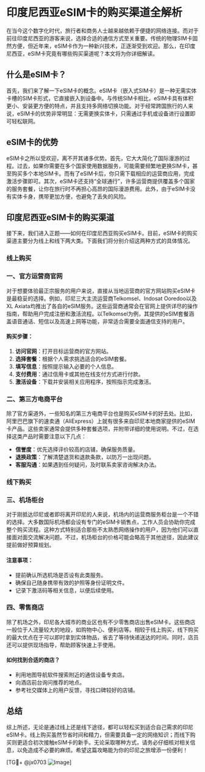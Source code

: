 # 印度尼西亚eSIM卡的购买渠道全解析

在当今这个数字化时代，旅行者和商务人士越来越依赖于便捷的网络连接。而对于前往印度尼西亚的游客来说，选择合适的通信方式至关重要。传统的物理SIM卡固然方便，但近年来，eSIM卡作为一种新兴技术，正逐渐受到欢迎。那么，在印度尼西亚，eSIM卡究竟有哪些购买渠道呢？本文将为你详细解读。

## 什么是eSIM卡？

首先，我们来了解一下eSIM卡的概念。eSIM卡（嵌入式SIM卡）是一种无需实体卡槽的SIM卡形式，它直接嵌入到设备中。与传统SIM卡相比，eSIM卡具有体积更小、安装更方便的特点，并且支持多网络切换功能。对于经常跨国旅行的人来说，eSIM卡的优势非常明显：无需更换实体卡，只需通过手机或设备进行设置即可轻松联网。

## eSIM卡的优势

eSIM卡之所以受欢迎，离不开其诸多优势。首先，它大大简化了国际漫游的过程。过去，如果你需要在多个国家使用数据服务，可能需要频繁地更换SIM卡，甚至购买多个本地SIM卡。而有了eSIM卡后，你只需下载相应的运营商应用，完成激活步骤即可。其次，eSIM卡还支持“全球通行”，许多运营商提供覆盖多个国家的服务套餐，让你在旅行时不再担心高昂的国际漫游费用。此外，由于eSIM卡没有实体卡身，携带更加方便，也避免了丢失的风险。

## 印度尼西亚eSIM卡的购买渠道

接下来，我们进入正题——如何在印度尼西亚购买eSIM卡。目前，eSIM卡的购买渠道主要分为线上和线下两大类。下面我们将分别介绍这两种方式的具体情况。

### 线上购买

### 一、官方运营商官网

对于想要体验最正宗服务的用户来说，直接从当地运营商的官方网站购买eSIM卡是最稳妥的选择。例如，印尼三大主流运营商Telkomsel、Indosat Ooredoo以及XL Axiata均推出了各自的eSIM服务。这些运营商通常会在官网上提供详尽的操作指南，帮助用户完成注册和激活流程。以Telkomsel为例，其提供的eSIM套餐涵盖语音通话、短信以及高速上网等功能，非常适合需要全面通信支持的用户。

#### 购买步骤：

1. **访问官网**：打开目标运营商的官方网站。
2. **选择套餐**：根据个人需求挑选适合的eSIM套餐。
3. **填写信息**：按照提示输入必要的个人信息。
4. **支付费用**：通过信用卡或其他在线支付方式进行付款。
5. **激活设备**：下载并安装相关应用程序，按照指示完成激活。

### 二、第三方电商平台

除了官方渠道外，一些知名的第三方电商平台也是购买eSIM卡的好去处。比如，阿里巴巴旗下的速卖通（AliExpress）上就有很多来自印尼本地商家提供的eSIM卡产品。这些卖家通常会提供多种套餐选项，并附带详细的使用说明。不过，在选择这类产品时需要注意以下几点：

- **信誉度**：优先选择评价较高的店铺，确保服务质量。
- **退换政策**：了解清楚退货和退款条款，以防万一出现问题。
- **客服沟通**：如果遇到任何疑问，及时联系卖家咨询解决办法。

### 线下购买

### 三、机场柜台

对于刚抵达印尼或者即将离开印尼的人来说，机场内的运营商服务柜台是一个不错的选择。大多数国际机场都会设有专门的eSIM卡销售点，工作人员会协助你完成整个购买流程。这种方式特别适合那些不太熟悉网络操作的用户，因为他们可以直接面对面交流解决问题。不过，机场柜台的价格可能会略高于其他途径，因此建议提前做好预算规划。

#### 注意事项：

- 提前确认所选机场是否设有此类服务。
- 确保自己随身携带有效的护照等身份证明文件。
- 记录下激活码等相关信息，以便后续使用。

### 四、零售商店

除了机场之外，印尼各大城市的商业区也有不少零售商店出售eSIM卡。这些商店一般位于人流量较大的地段，如购物中心、便利店等。相较于线上购买，线下购买的最大优点在于可以即时拿到实体物品，省去了等待快递送达的时间。同时，店员还可以提供现场指导，帮助顾客快速上手使用。

#### 如何找到合适的商店？

- 利用地图导航软件搜索附近的通信设备专卖店。
- 向酒店前台询问推荐的地点。
- 参考社交媒体上的用户反馈，寻找口碑较好的店铺。

## 总结

综上所述，无论是通过线上还是线下途径，都可以轻松买到适合自己需求的印尼eSIM卡。线上购买虽然节省时间和精力，但需要具备一定的网络知识；而线下购买则更适合初次接触eSIM卡的新手。无论采取哪种方式，请务必仔细核对相关信息，以免造成不必要的麻烦。希望这篇攻略能为你的印尼之旅增添一份便利！

[TG💪+ @jx0703 ![Image](https://github.com/user-attachments/assets/dbca1d08-cadb-493c-b0ec-ad6f7a83f270)]